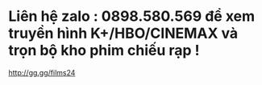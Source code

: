 # Liên hệ zalo : 0898.580.569 để xem truyền hình K+/HBO/CINEMAX và trọn bộ kho phim chiếu rạp !


http://gg.gg/films24

